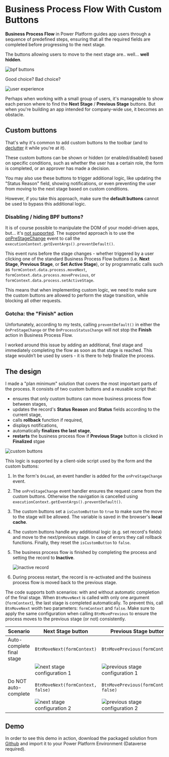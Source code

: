 # Business Process Flow With Custom Buttons

**Business Process Flow** in Power Platform guides app users through a sequence of predefined steps, ensuring that all the required fields are completed before progressing to the next stage.

The buttons allowing users to move to the next stage are.. well... **well hidden**.

![bpf buttons](./assets/bpfbuttons.png)

Good choice? Bad choice?


![user experience](./assets/uivsux.png)

Perhaps when working with a small group of users, it's manageable to show each person where to find the **Next Stage** / **Previous Stage** buttons. But when you're building an app intended for company-wide use, it becomes an obstacle.

## Custom buttons

That's why it's common to add custom buttons to the toolbar (and to [declutter](https://www.xrmtoolbox.com/plugins/RibbonWorkbench2016/) it while you're at it).

These custom buttons can be shown or hidden (or enabled/disabled) based on specific conditions, such as whether the user has a certain role, the form is completed, or an approver has made a decision.

You may also use these buttons to trigger additional logic, like updating the "Status Reason" field, showing notifications, or even preventing the user from moving to the next stage based on custom conditions.

However, if you take this approach, make sure the **default buttons** cannot be used to bypass this additional logic.

### Disabling / hiding BPF buttons?

It is of course possible to manipulate the DOM of your model-driven apps, but... it's [not supported](https://learn.microsoft.com/en-us/power-apps/developer/model-driven-apps/clientapi/reference). The supported approach is to use the [onPreStageChange](https://learn.microsoft.com/en-us/power-apps/developer/model-driven-apps/clientapi/reference/events/onprestagechange) event to call the `executionContext.getEventArgs().preventDefault()`.

This event runs before the stage changes - whether triggered by a user clicking one of the standard Business Process Flow buttons (i.e. **Next Stage**, **Previous Stage**, or **Set Active Stage**), or by programmatic calls such as `formContext.data.process.moveNext`, `formContext.data.process.movePrevious`, or `formContext.data.process.setActiveStage`.

This means that when implementing custom logic, we need to make sure the custom buttons are allowed to perform the stage transition, while blocking all other requests.

### Gotcha: the "Finish" action

Unfortunately, according to my tests, calling `preventDefault()` in either the `OnPreStageChange` or the `OnProcessStatusChange` will not stop the **Finish** action in Business Process Flow.

I worked around this issue by adding an additional, final stage and immediately completing the flow as soon as that stage is reached.
This stage wouldn’t be used by users - it is there to help finalize the process.

## The design

I made a "plan minimum" solution that covers the most important parts of the process. It consists of two custom buttons and a reusable script that:

- ensures that only custom buttons can move business process flow between stages,
- updates the record's **Status Reason** and **Status** fields according to the current stage,
- calls **rollback** function if required,
- displays notifications,
- automatically **finalizes the last stage**,
- **restarts** the business process flow if **Previous Stage** button is clicked in **Finalized** stgae

![custom buttons](./assets/custombuttons.png)

This logic is supported by a client-side script used by the form and the custom buttons:

1. In the form's `OnLoad`, an event handler is added for the `onPreStageChange` event.
1. The `onPreStageChange` event handler ensures the request came from the custom buttons. Otherwise the navigation is cancelled using `executionContext.getEventArgs().preventDefault()`.
1. The custom buttons set a `isCustomButton` to `true` to make sure the move to the stage will be allowed. The variable is saved in the browser's **local cache**.
1. The custom buttons handle any additional logic (e.g. set record's fields) and move to the next/previous stage. In case of errors they call rollback functions. Finally, they reset the  `isCustomButton` to `false`.
1. The business process flow is finished by completing the process and setting the record to **Inactive**.

    ![inactive record](./assets/inactive.png)

1. During process restart, the record is re-activated and the business process flow is moved back to the previous stage.

The code supports both scenarios: with and without automatic completion of the final stage.
When `BtnMoveNext` is called with only one argument (`formContext`), the last stage is completed automatically. To prevent this, call `BtnMoveNext` woith two parameters: `formContext` and `false`.
Make sure to apply the same configuration when calling `BtnMovePrevious` to ensure the process moves to the previous stage (or not) consistently.

| Scenario | **Next Stage** button | **Previous Stage** button |
|----------|---------------|-------------------|
| Auto-complete final stage| `BtnMoveNext(formContext)` | `BtnMovePrevious(formContext)`|
|          | ![next stage configuration 1](./assets/callMoveNext1.png)| ![previous stage configuration 1](./assets/callMovePrev1.png)|
| Do NOT auto-complete| `BtnMoveNext(formContext, false)`|  `BtnMovePrevious(formContext, false)`|
|| ![next stage configuration 2](./assets/callMoveNext2.png)|![previous stage configuration 2](./assets/callMovePrev2.png)|


## Demo

In order to see this demo in action, download the  packaged solution from [Github](https://github.com/kkazala/Business-Process-Flow-With-Custom-Buttons/releases) and import it to your Power Platform Environment (Dataverse required).

##
